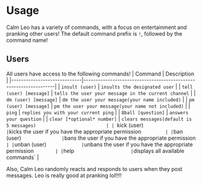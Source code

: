 # Usage
Calm Leo has a variety of commands, with a focus on entertainment and pranking other users! The default command prefix is `!`, followed by the command name!

## Users
All users have access to the following commands!
| Command                     | Description                                                      |
|-----------------------------|------------------------------------------------------------------|
| `insult (user)`             | `insults the designated user`                                    |
| `tell (user) [message]`     | `tells the user your message in the current channel`             | 
| `dm (user) [message]`       | `dm the user your message(your name included)`                   |
| `pm (user) [message]`       | `pm the user your message(your name not included)`               |
| `ping`                      | `replies you with your current ping`                             |
| `8ball [question]`          | `answers your question`                                          |
| `clear [*optional* number]` | `clears messages(default is 5 messages)                          |
| `kick (user)`               | `kicks the user if you have the appropriate permission`          |
| `ban (user)`                | `bans the user if you have the appropriate permission`           |
| `unban (user)`              | `unbans the user if you have the appropriate permission`         |
| `help`                      | `displays all available commands`                                |


Also, Calm Leo randomly reacts and responds to users when they post messages. Leo is really good at pranking lol!!!!
